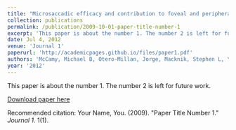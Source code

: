 ```yaml
---
title: "Microsaccadic efficacy and contribution to foveal and peripheral vision."
collection: publications
permalink: /publication/2009-10-01-paper-title-number-1
excerpt: 'This paper is about the number 1. The number 2 is left for future work.'
date: Jul 4, 2012
venue: 'Journal 1'
paperurl: 'http://academicpages.github.io/files/paper1.pdf'
authors: 'McCamy, Michael B, Otero-Millan, Jorge, Macknik, Stephen L, Yang, Y, Troncoso, Xoana G, Baer, SM, Crook, SM, Martinez-Conde, Susana'
year: '2012'
---
```

This paper is about the number 1. The number 2 is left for future work.

[Download paper here](http://academicpages.github.io/files/paper1.pdf)

Recommended citation: Your Name, You. (2009). "Paper Title Number 1." <i>Journal 1</i>. 1(1).
